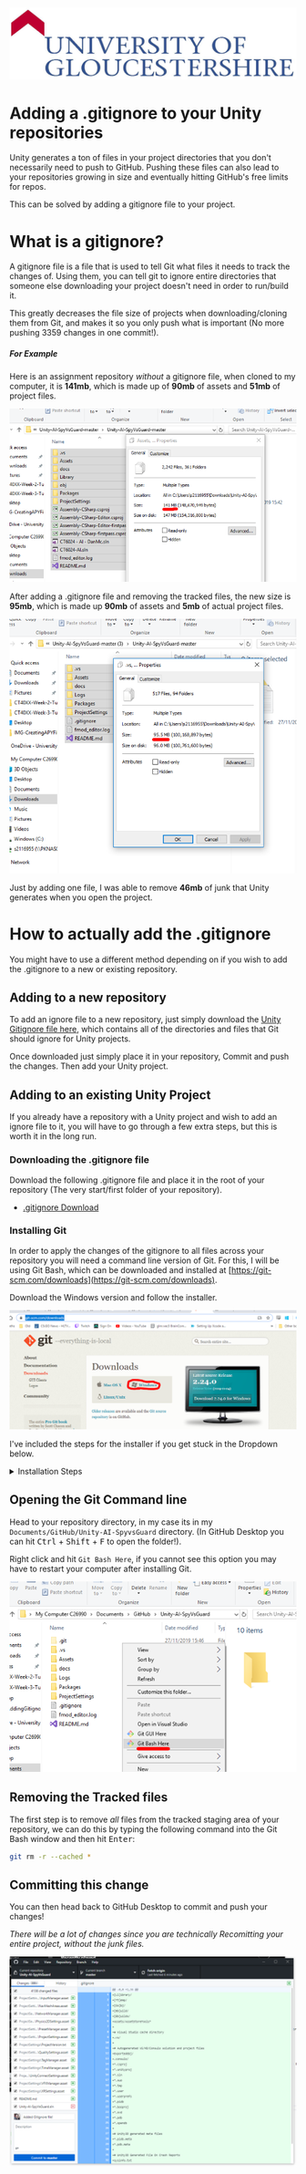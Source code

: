 ![UOGLogo](IMG-All/uoglogo.jpg)

# Adding a .gitignore to your Unity repositories
Unity generates a ton of files in your project directories that you don't necessarily need to push to GitHub. Pushing these files can also lead to your repositories growing in size and eventually hitting GitHub's free limits for repos.

This can be solved by adding a gitignore file to your project.

# What is a gitignore?
A gitignore file is a file that is used to tell Git what files it needs to track the changes of. Using them, you can tell git to ignore entire directories that someone else downloading your project doesn't need in order to run/build it.

This greatly decreases the file size of projects when downloading/cloning them from Git, and makes it so you only push what is important (No more pushing 3359 changes in one commit!).

##### For Example
Here is an assignment repository *without* a gitignore file, when cloned to my computer, it is **141mb**, which is made up of **90mb** of assets and **51mb** of project files.

 ![Originalsize](IMG-AddingGitignore/originalsize.PNG)

After adding a .gitignore file and removing the tracked files, the new size is **95mb**, which is made up **90mb** of assets and **5mb** of actual project files.

![Newsize](IMG-AddingGitignore/newsize.PNG)

Just by adding one file, I was able to remove **46mb** of junk that Unity generates when you open the project.

# How to actually add the .gitignore
You might have to use a different method depending on if you wish to add the .gitignore to a new or existing repository.

## Adding to a new repository
To add an ignore file to a new repository, just simply download the [Unity Gitignore file here](https://connectglosac-my.sharepoint.com/:u:/g/personal/s2116955_glos_ac_uk/EQrkq5LAY0hKlM05ICVC3sQBFBPCtH2oJNYLQ7ipqW8Iqw?e=b41GZ8), which contains all of the directories and files that Git should ignore for Unity projects.

Once downloaded just simply place it in your repository, Commit and push the changes. Then add your Unity project.

## Adding to an existing Unity Project
If you already have a repository with a Unity project and wish to add an ignore file to it, you will have to go through a few extra steps, but this is worth it in the long run.

### Downloading the .gitignore file
Download the following .gitignore file and place it in the root of your repository (The very start/first folder of your repository).

- [.gitignore Download](https://connectglosac-my.sharepoint.com/:u:/g/personal/s2116955_glos_ac_uk/EQrkq5LAY0hKlM05ICVC3sQBFBPCtH2oJNYLQ7ipqW8Iqw?e=b41GZ8)

### Installing Git
In order to apply the changes of the gitignore to all files across your repository you will need a command line version of Git. For this, I will be using Git Bash, which can be downloaded and installed at [https://git-scm.com/downloads](https://git-scm.com/downloads).

Download the Windows version and follow the installer.

![Gitweb](IMG-AddingGitignore/gitweb.PNG)

I've included the steps for the installer if you get stuck in the Dropdown below.

<details>
    <summary>Installation Steps</summary>

![Git1](IMG-AddingGitignore/git1.PNG)

# 1

![Git1](IMG-AddingGitignore/git2.PNG)

# 2

![Git1](IMG-AddingGitignore/git3.PNG)

# 3

![Git1](IMG-AddingGitignore/git4.PNG)

# 4

![Git1](IMG-AddingGitignore/git5.PNG)

# 5

![Git1](IMG-AddingGitignore/git6.PNG)

# 6

![Git1](IMG-AddingGitignore/git7.PNG)

# 7

![Git1](IMG-AddingGitignore/git8.PNG)

# 8

![Git1](IMG-AddingGitignore/git9.PNG)


</details>

## Opening the Git Command line
Head to your repository directory, in my case its in my `Documents/GitHub/Unity-AI-SpyvsGuard` directory. (In GitHub Desktop you can hit <kbd>Ctrl</kbd> + <kbd>Shift</kbd> + <kbd>F</kbd> to open the folder!).

Right click and hit `Git Bash Here`, if you cannot see this option you may have to restart your computer after installing Git.

![Gitbashhere](IMG-AddingGitignore/gitbashhere.PNG)


## Removing the Tracked files
The first step is to remove *all* files from the tracked staging area of your repository, we can do this by typing the following command into the Git Bash window and then hit <kbd>Enter</kbd>:

```bash 
git rm -r --cached *
```

## Committing this change
You can then head back to GitHub Desktop to commit and push your changes! 

*There will be a lot of changes since you are technically Recomitting your entire project, without the junk files.*


![Gitignorefinal](IMG-AddingGitignore/gitignorefinal.PNG)